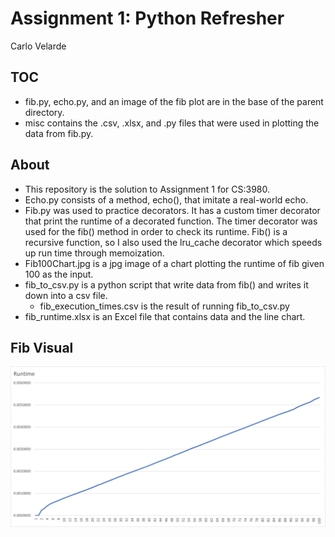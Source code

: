 # Assignment 1: Python Refresher
Carlo Velarde

## TOC
* fib.py, echo.py, and an image of the fib plot are in the base of the parent directory.
* misc contains the .csv, .xlsx, and .py files that were used in plotting the data from fib.py. 

## About 
* This repository is the solution to Assignment 1 for CS:3980. 
* Echo.py consists of a method, echo(), that imitate a real-world echo.
* Fib.py was used to practice decorators. It has a custom timer decorator
that print the runtime of a decorated function. The timer decorator was used for
the fib() method in order to check its runtime. Fib() is a recursive function, so 
I also used the lru_cache decorator which speeds up run time through memoization.
* Fib100Chart.jpg is a jpg image of a chart plotting the runtime of fib given 100 as the input.
* fib_to_csv.py is a python script that write data from fib() and writes it down into a csv file.
   * fib_execution_times.csv is the result of running fib_to_csv.py
* fib_runtime.xlsx is an Excel file that contains data and the line chart. 

## Fib Visual
![Runtime visualization of fib(100) found in fib.py.](./Fib100Chart.jpg)